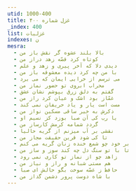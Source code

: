 ```yaml
---
utid: 1000-400
title: غزل شماره ۴۰۰
_index: 400
list: غزلیات
indexes: ن
mesra:
  - بالا بلند عشوه گر نقش باز من
  - کوتاه کرد قصّه زهد دراز من
  - دیدی دلا که آخر پیری و زهد و علم
  - با من چه کرد دیده معشوقه باز من
  - می ترسم از خرابی ایمان که می برد
  - محراب ابروی تو حضور نماز من
  - گفتم به دلق زرق بپوشم نشان عشق
  - غمّاز بود اشک و عیان کرد راز من
  - مست است یار و یاد حریفان نمی کند
  - ذکرش به خیر ساقی مسکین نواز من
  - یا رب کی آن صبا بوزد کز نسیم او
  - گردد شمامه کرمش کارساز من
  - نقشی بر آب میزنم از گریه حالیا
  - تا کی شود قرین حقیقت مجاز من
  - بر خود چو شمع خنده زنان گریه می کنم
  - تا با تو سنگ دل چه کند سوز و ساز من
  - زاهد چو از نماز تو کاری نمی رود
  - هم مستی شبانه و راز و نیاز من
  - حافظ ز غصّه سوخت بگو حالش ای صبا
  - با شاه دوست پرور دشمن گداز من
---
```

